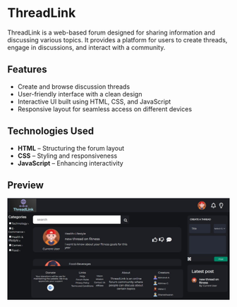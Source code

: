 # ThreadLink  

ThreadLink is a web-based forum designed for sharing information and discussing various topics. It provides a platform for users to create threads, engage in discussions, and interact with a community.  

## Features  
- Create and browse discussion threads  
- User-friendly interface with a clean design  
- Interactive UI built using HTML, CSS, and JavaScript  
- Responsive layout for seamless access on different devices  

## Technologies Used  
- **HTML** – Structuring the forum layout  
- **CSS** – Styling and responsiveness  
- **JavaScript** – Enhancing interactivity  

## Preview  
![Threadlink Preview](images/threadlink%20preview.jpg)  
